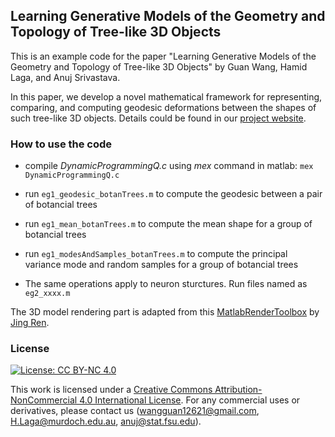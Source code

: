 ## Learning Generative Models of the Geometry and Topology of Tree-like 3D Objects
This is an example code for the paper "Learning Generative Models of the Geometry and Topology of Tree-like 3D Objects" by Guan Wang, Hamid Laga, and Anuj Srivastava.

In this paper, we develop a novel mathematical framework for representing, comparing, and computing geodesic deformations between the shapes of such tree-like 3D objects. Details could be found in our [project website](https://fanta007.github.io/elasticComplexTrees/).


### How to use the code

- compile *DynamicProgrammingQ.c* using *mex* command in matlab: ```mex DynamicProgrammingQ.c```

- run ```eg1_geodesic_botanTrees.m``` to compute the geodesic between a pair of botancial trees
- run ```eg1_mean_botanTrees.m``` to compute the mean shape for a group of botancial trees
- run ```eg1_modesAndSamples_botanTrees.m``` to compute the principal variance mode and random samples for a group of botancial trees

- The same operations apply to neuron sturctures. Run files named as ```eg2_xxxx.m```

The 3D model rendering part is adapted from this [MatlabRenderToolbox](https://github.com/llorz/MatlabRenderToolbox) by [Jing Ren](https://github.com/llorz?tab=repositories).

### License

[![License: CC BY-NC 4.0](https://img.shields.io/badge/License-CC%20BY--NC%204.0-lightgrey.svg)](https://creativecommons.org/licenses/by-nc/4.0/)

This work is licensed under a [Creative Commons Attribution-NonCommercial 4.0 International License](http://creativecommons.org/licenses/by-nc/4.0/). For any commercial uses or derivatives, please contact us (wangguan12621@gmail.com, H.Laga@murdoch.edu.au, anuj@stat.fsu.edu).
